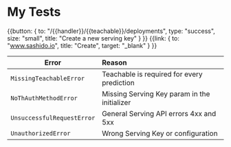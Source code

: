 <h1>My Tests</h1>

{{button: { to: "/{{handler}}/{{teachable}}/deployments", type: "success", size: "small", title: "Create a new serving key" } }}
{{link: { to: "www.sashido.io", title: "Create", target: "_blank" } }}



|Error|Reason|
|-----------|:-------------|
|`MissingTeachableError`|Teachable is required for every prediction|
|`NoThAuthMethodError`|Missing Serving Key param in the initializer|
|`UnsuccessfulRequestError`|General Serving API errors 4xx and 5xx|
|`UnauthorizedError`|Wrong Serving Key or configuration|
